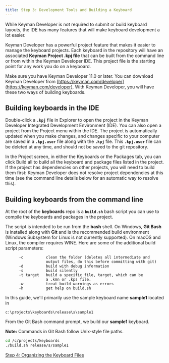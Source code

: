 ```yaml
---
title: Step 3: Development Tools and Building a Keyboard
---
```

  
While Keyman Developer is not required to submit or build keyboard
layouts, the IDE has many features that will make keyboard development a
lot easier.

Keyman Developer has a powerful project feature that makes it easier to
manage the keyboard projects. Each keyboard in the repository will have
an associated **Keyman Project .kpj file** that can be built from the
command line or from within the Keyman Developer IDE. This project file
is the starting point for any work you do on a keyboard.

Make sure you have Keyman Developer 11.0 or later. You can download
Keyman Developer from
[https://keyman.com/developer](https://keyman.com/developer).
With Keyman Developer, you will have these two ways of building
keyboards.

## Building keyboards in the IDE

Double-click a **`.kpj`** file in Explorer to open the project in the
Keyman Developer Integrated Development Environment (IDE). You can also
open a project from the Project menu within the IDE. The project is
automatically updated when you make changes, and changes specific to
your computer are saved in a **`.kpj.user`** file along with the
**`.kpj`** file. This **`.kpj.user`** file can be deleted at any time,
and should not be saved to the git repository.

In the Project screen, in either the Keyboards or the Packages tab, you
can click Build all to build all the
keyboard and package files listed in the project. If the project has
dependencies on other projects, you will need to build them first:
Keyman Developer does not resolve project dependencies at this time (see
the command line details below for an automatic way to resolve this).

## Building keyboards from the command line

At the root of the **keyboards** repo is a **`build.sh`** bash script
you can use to compile the keyboards and packages in the project.

The script is intended to be run from the **bash** shell. On Windows,
**Git Bash** is installed along with **Git** and is the recommended
build environment (Windows Subsystem for Linux is not currently
supported). On macOS and Linux, the compiler requires WINE. Here are
some of the additional build script parameters:

``` none
      -c          clean the folder (deletes all intermediate and
                  output files, do this before committing with git)
      -d          build with debug information
      -s          build silently
      -t target   build a specific file, target, which can be
                  a .kmn or .kps file.
      -w          treat build warnings as errors
      -h          get help on build.sh
```

In this guide, we'll primarily use the sample keyboard name **sample1**
located in

``` none
c:\projects\keyboards\release\s\sample1
```

From the Git Bash command prompt, we build our **sample1** keyboard.

**Note:** Commands in Git Bash follow Unix-style file paths.

``` bash
cd /c/projects/keyboards
./build.sh release/s/sample1
```

[Step 4: Organizing the Keyboard Files](step-4)
